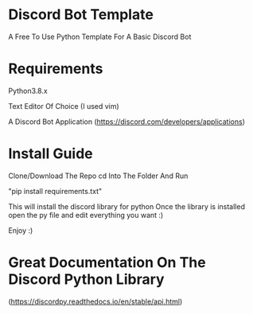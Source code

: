 # Discord Bot Template
A Free To Use Python Template For A Basic Discord Bot

# Requirements
Python3.8.x

Text Editor Of Choice (I used vim)


A Discord Bot Application (https://discord.com/developers/applications)

# Install Guide
Clone/Download The Repo
cd Into The Folder And Run 
 
 
 "pip install requirements.txt"


This will install the discord library for python
Once the library is installed open the py file and edit everything you want :)

Enjoy :)


# Great Documentation On The Discord Python Library
(https://discordpy.readthedocs.io/en/stable/api.html)
